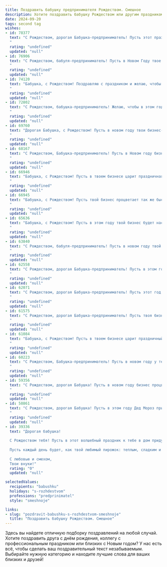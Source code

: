 ```yaml
---
title: Поздравить бабушку предпринимателя Рождеством. Смешное
description: Хотите поздравить бабушку Рождеством или другим праздником? Наш ИИ создаст незабываемое поздравление, а вы обязательно выделитесь среди других.  
date: 2024-09-20
tags: second tag
wishes:
- id: 78377
  text: "С Рождеством, дорогая Бабушка-предприниматель! Пусть этот праздник принесет тебе не только приятные хлопоты с внуками, но и прибыльные идеи для новых бизнес-проектов!  🎄🎅🎁
  "
  rating: "undefined"
  updated: "null"
- id: 76906
  text: "С Рождеством, бабуля-предприниматель! Пусть в Новом Году твое дело процветает как на дрожжах, и новых клиентов будет столько, что некуда девать! Главное, не забывай про внуков, а то мы уже подумываем открыть собственную контору, чтобы тебя не обделить вниманием! 😉
  "
  rating: "undefined"
  updated: "null"
- id: 74120
  text: "Бабушка, с Рождеством! Поздравляю с праздником и желаю, чтобы твой бизнес процветал как елка, а прибыль росла как снежный ком! Пусть конкуренты спят крепким сном, а клиенты любят тебя больше, чем оливье! 😉🎄
  "
  rating: "undefined"
  updated: "null"
- id: 72802
  text: "С Рождеством, бабушка-предприниматель! Желаю, чтобы в этом году твой бизнес процветал как ёлка в Новый год, а прибыль была такой же обильной, как подарки под ней! 😉🎄🎅
  "
  rating: "undefined"
  updated: "null"
- id: 69760
  text: "Дорогая Бабушка, с Рождеством! Пусть в новом году твои бизнес-идеи будут такими же блестящими, как елочные украшения, а прибыль – такой же стабильной, как твоя любовь к внукам! 😉
  "
  rating: "undefined"
  updated: "null"
- id: 68167
  text: "С Рождеством, Бабушка-предприниматель! Пусть в Новом году бизнес процветает, как елка в новогоднюю ночь, а прибыль растет, как снежные сугробы!
  "
  rating: "undefined"
  updated: "null"
- id: 66946
  text: "Бабушка, с Рождеством! Пусть в твоем бизнесе царит праздничная атмосфера, а прибыль растет как на дрожжах, и пусть ни один клиент не уйдет без подарка! 😊🎄
  "
  rating: "undefined"
  updated: "null"
- id: 66945
  text: "Бабушка, с Рождеством! Пусть твой бизнес процветает так же быстро, как ты печешь пироги!
  "
  rating: "undefined"
  updated: "null"
- id: 65636
  text: "Бабушка, с Рождеством! Пусть в этом году твой бизнес будет настолько успешным, что тебе придется нанимать Санту, чтобы он развозил твои подарки всем клиентам! 🎅🎄🎁
  "
  rating: "undefined"
  updated: "null"
- id: 63840
  text: "С Рождеством, бабуля-предприниматель! Пусть в новом году твой бизнес процветает как рождественская елка, а прибыль льется рекой, как глинтвейн на праздничном столе! 😉
  "
  rating: "undefined"
  updated: "null"
- id: 62558
  text: "С Рождеством, дорогая Бабушка-предприниматель! Пусть в этом году твоя бизнес-империя расширяется не хуже, чем елка в Новый год, а прибыль растет как снежный ком! 🎄💰
  "
  rating: "undefined"
  updated: "null"
- id: 62071
  text: "С Рождеством, дорогая Бабушка-предприниматель! Пусть этот год принесет тебе не только прибыль, но и море веселья, а Дед Мороз одарит тебя не только подарками, но и новыми, блестящими идеями для бизнеса! 🎅💰🎉
  "
  rating: "undefined"
  updated: "null"
- id: 61575
  text: "С Рождеством, дорогая Бабушка-предприниматель! Пусть твоя бизнес-интуиция всегда подсказывает тебе правильные решения, а прибыль льется рекой, как святая вода в Рождественскую ночь! 🎄💰✨
  "
  rating: "undefined"
  updated: "null"
- id: 61084
  text: "Бабушка, с Рождеством! Пусть в твоем бизнесе царит праздничный дух -  пусть продажи взлетят выше елки, а конкуренты останутся в роли пастухов, которым не досталось места в гостинице! 🎄💰🎉
  "
  rating: "undefined"
  updated: "null"
- id: 60223
  text: "С Рождеством, Бабушка-предприниматель! Пусть в новом году у тебя будет не только рождественская елка, но и елка прибыли!  🎄💰
  "
  rating: "undefined"
  updated: "null"
- id: 59356
  text: "С Рождеством, дорогая Бабушка! Пусть в новом году бизнес процветает, как елка в праздничном убранстве, а прибыль растет быстрее, чем цены на мандарины!
  "
  rating: "undefined"
  updated: "null"
- id: 58861
  text: "С Рождеством, дорогая Бабушка! Пусть в этом году Дед Мороз принесет тебе не только подарки, но и новых клиентов, прибыльных контрактов и самых удачных инвестиций! 🎄🎁💰😜
  "
  rating: "undefined"
  updated: "null"
- id: 39336
  text: "Дорогая бабушка!
  
  С Рождеством тебя! Пусть в этот волшебный праздник к тебе в дом придут не только подарки, но и замечательные идеи для новых бизнес-проектов! Желаю, чтобы твои мечты взлетели, как рождественская звезда, а доходы увеличились так, как количество варений в твоих банках!
  
  Пусть каждый день будет, как твой любимый пирожок: теплым, сладким и с начинкой успешных сделок! Береги здоровье, чтобы ты могла растить своих внуков и радовать нас своими кулинарными шедеврами!
  
  С любовью и смехом,
  Твои внуки!"
  rating: "0"
  updated: "null"

selectedValues:
  recipients: "babushku"
  holidays: "s-rozhdestvom"
  professions: "predprinimatel"
  style: "smeshnoje"

links:
- slug: "pozdravit-babushku-s-rozhdestvom-smeshnoje"
  title: "Поздравить бабушку Рождеством. Смешное"
---
```


Здесь вы найдете отличную подборку поздравлений на любой случай. 
Хотите поздравить друга с днём рождения, коллегу с профессиональным праздником или близких с Новым годом? У нас есть всё, чтобы сделать ваш поздравительный текст незабываемым. Выбирайте нужную категорию и находите лучшие слова для ваших близких и друзей!
